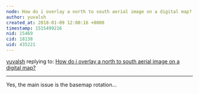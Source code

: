 ```yaml
---
node: How do i overlay a north to south aerial image on a digital map? 
author: yuvalsh
created_at: 2018-01-09 12:00:16 +0000
timestamp: 1515499216
nid: 15469
cid: 18138
uid: 435221
---
```




[yuvalsh](../profile/yuvalsh) replying to: [How do i overlay a north to south aerial image on a digital map? ](../notes/yuvalsh/01-06-2018/how-do-i-overlay-a-north-to-south-aerial-image-on-a-digital-map)

----
Yes, the main issue is the basemap rotation... 